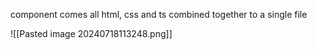 component comes all html, css and ts combined together to a single file

![[Pasted image 20240718113248.png]]


